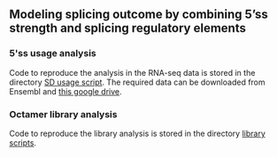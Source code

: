 ## Modeling splicing outcome by combining 5’ss strength and splicing regulatory elements

### 5'ss usage analysis
Code to reproduce the analysis in the RNA-seq data is stored in the directory [SD usage script](https://github.com/caggtaagtat/SDusage/tree/main/SD%20usage%20script). The required data can be downloaded from Ensembl and [this google drive](https://drive.google.com/drive/folders/1w4eBl28VJS0Z0alabqImPiaLqv_pSblY?usp=sharing "Google drive").

### Octamer library analysis
Code to reproduce the library analysis is stored in the directory [library scripts](https://github.com/caggtaagtat/SDusage/tree/main/library%20scripts).
